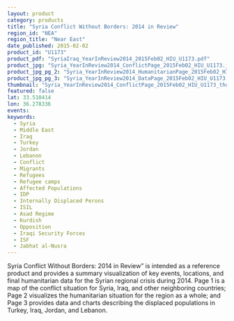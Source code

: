 ```yaml
---
layout: product
category: products
title: "Syria Conflict Without Borders: 2014 in Review"
region_id: "NEA"
region_title: "Near East"
date_published: 2015-02-02
product_id: "U1173"
product_pdf: "SyriaIraq_YearInReview2014_2015Feb02_HIU_U1173.pdf"
product_jpg: "Syria_YearInReview2014_ConflictPage_2015Feb02_HIU_U1173.jpg"
product_jpg_pg_2: "Syria_YearInReview2014_HumanitarianPage_2015Feb02_HIU_U1173.jpg"
product_jpg_pg_3: "Syria_YearInReview2014_DataPage_2015Feb02_HIU_U1173.jpg"
thumbnail: "Syria_YearInReview2014_ConflictPage_2015Feb02_HIU_U1173_thumb.jpg"
featured: false
lat: 33.510414 
lon: 36.278336
events:
keywords:
  - Syria
  - Middle East
  - Iraq
  - Turkey
  - Jordan
  - Lebanon
  - Conflict
  - Migrants
  - Refugees
  - Refugee camps
  - Affected Populations
  - IDP
  - Internally Displaced Perons
  - ISIL
  - Asad Regime
  - Kurdish
  - Opposition
  - Iraqi Security Forces
  - ISF
  - Jabhat al-Nusra
---
```

Syria Conflict Without Borders:  2014 in Review” is intended as a reference product and provides a summary visualization of key events, locations, and final humanitarian data for the Syrian regional crisis during 2014.  Page 1 is a map of the conflict situation for Syria, Iraq, and other neighboring countries; Page 2 visualizes the humanitarian situation for the region as a whole; and Page 3 provides data and charts describing the displaced populations in Turkey, Iraq, Jordan, and Lebanon.
